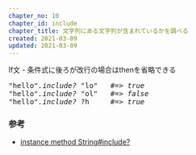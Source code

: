 ```yaml
---
chapter_no: 10
chapter_id: include
chapter_title: 文字列にある文字列が含まれているかを調べる
created: 2021-03-09
updated: 2021-03-09
---
```

<div class="code-box">
<div class="title">If文 - 条件式に後ろが改行の場合はthenを省略できる</div>
<pre>
"hello"<em>.include?</em> "lo"   <em class="comment">#=> true</em>
"hello"<em>.include?</em> "ol"   <em class="comment">#=> false</em>
"hello"<em>.include?</em> ?h     <em class="comment">#=> true</em>
</pre>
</div>

### 参考
- [instance method String#include?](https://docs.ruby-lang.org/ja/latest/method/String/i/include=3f.html)